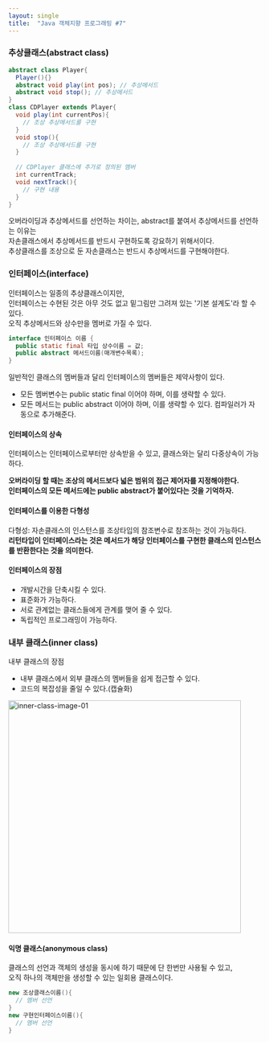 ```yaml
---
layout: single
title:  "Java 객체지향 프로그래밍 #7"
---
```

### 추상클래스(abstract class)
```java
abstract class Player{
  Player(){}
  abstract void play(int pos); // 추상메서드
  abstract void stop(); // 추상메서드
}
class CDPlayer extends Player{
  void play(int currentPos){
    // 조상 추상메서드를 구현
  }
  void stop(){
    // 조상 추상메서드를 구현
  }
  
  // CDPlayer 클래스에 추가로 정의된 멤버
  int currentTrack;
  void nextTrack(){
    // 구현 내용
  }
}
```
오버라이딩과 추상메서드를 선언하는 차이는, abstract를 붙여서 추상메서드를 선언하는 이유는   
자손클래스에서 추상메서드를 반드시 구현하도록 강요하기 위해서이다.  
추상클래스를 조상으로 둔 자손클래스는 반드시 추상메서드를 구현해야한다.

### 인터페이스(interface)
인터페이스는 일종의 추상클래스이지만,  
인터페이스는 수현된 것은 아무 것도 없고 밑그림만 그려져 있는 '기본 설계도'라 할 수 있다.  
오직 추상메서드와 상수만을 멤버로 가질 수 있다.

```java
interface 인터페이스 이름 {
  public static final 타입 상수이름 = 값;
  public abstract 메서드이름(매개변수목록);
}
```
일반적인 클래스의 멤버들과 달리 인터페이스의 멤버들은 제약사항이 있다.  
- 모든 멤버변수는 public static final 이어야 하며, 이를 생략할 수 있다.
- 모든 메서드는 public abstract 이어야 하며, 이를 생략할 수 있다.
컴파일러가 자동으로 추가해준다.  

#### 인터페이스의 상속
인터페이스는 인터페이스로부터만 상속받을 수 있고, 클래스와는 달리 다중상속이 가능하다.

**오버라이딩 할 때는 조상의 메서드보다 넓은 범위의 접근 제어자를 지정해야한다.**  
**인터페이스의 모든 메서드에는 public abstract가 붙어있다는 것을 기억하자.**

#### 인터페이스를 이용한 다형성
다형성: 자손클래스의 인스턴스를 조상타입의 참조변수로 참조하는 것이 가능하다.  
**리턴타입이 인터페이스라는 것은 메서드가 해당 인터페이스를 구현한 클래스의 인스턴스를 반환한다는 것을 의미한다.**  

#### 인터페이스의 장점
- 개발시간을 단축시킬 수 있다.
- 표준화가 가능하다.
- 서로 관계없는 클래스들에게 관계를 맺어 줄 수 있다.
- 독립적인 프로그래밍이 가능하다.

### 내부 클래스(inner class)
내부 클래스의 장점
- 내부 클래스에서 외부 클래스의 멤버들을 쉽게 접근할 수 있다.
- 코드의 복잡성을 줄일 수 있다.(캡슐화) 
<img width="463" alt="inner-class-image-01" src="https://user-images.githubusercontent.com/97990285/151864295-d693d9af-851d-4622-800a-9f84f71fc3c4.png">

#### 익명 클래스(anonymous class)
클래스의 선언과 객체의 생성을 동시에 하기 때문에 단 한번만 사용될 수 있고,  
오직 하나의 객체만을 생성할 수 있는 일회용 클래스이다.
```java
new 조상클래스이름(){
  // 멤버 선언
}
new 구현인터페이스이름(){
  // 멤버 선언
}
```
